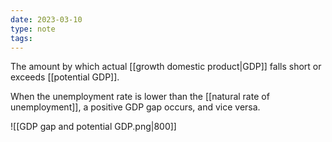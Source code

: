 ```yaml
---
date: 2023-03-10
type: note
tags: 
---
```


The amount by which actual [[growth domestic product|GDP]] falls short or exceeds [[potential GDP]].

When the unemployment rate is lower than the [[natural rate of unemployment]], a positive GDP gap occurs, and vice versa.

![[GDP gap and potential GDP.png|800]]
